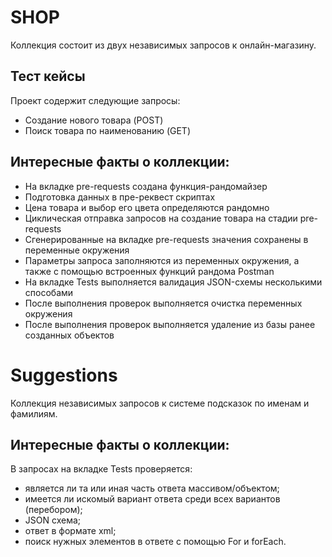 SHOP
===========

Коллекция состоит из двух независимых запросов к онлайн-магазину.

Тест кейсы
-----------

Проект содержит следующие запросы:

+ Создание нового товара (POST)
+ Поиск товара по наименованию (GET)

Интересные факты о коллекции:
-----------

+ На вкладке pre-requests создана функция-рандомайзер
+ Подготовка данных в пре-реквест скриптах
+ Цена товара и выбор его цвета определяются рандомно
+ Циклическая отправка запросов на создание товара на стадии pre-requests
+ Сгенерированные на вкладке pre-requests значения сохранены в переменные окружения
+ Параметры запроса заполняются из переменных окружения, а также с помощью встроенных функций рандома Postman
+ На вкладке Tests выполняется валидация JSON-схемы несколькими способами
+ После выполнения проверок выполняется очистка переменных окружения
+ После выполнения проверок выполняется удаление из базы ранее созданных объектов


Suggestions
===========
Коллекция независимых запросов к системе подсказок по именам и фамилиям.

Интересные факты о коллекции:
-----------

В запросах на вкладке Tests проверяется:
+ является ли та или иная часть ответа массивом/объектом;
+ имеется ли искомый вариант ответа среди всех вариантов (перебором);
+ JSON схема;
+ ответ в формате xml;
+ поиск нужных элементов в ответе с помощью For и forEach.
